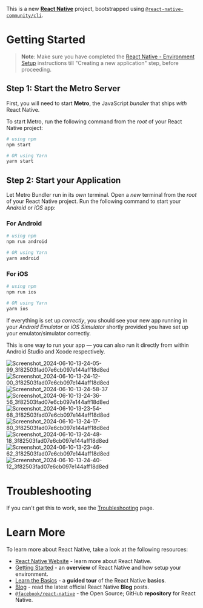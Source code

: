 This is a new [**React Native**](https://reactnative.dev) project, bootstrapped using [`@react-native-community/cli`](https://github.com/react-native-community/cli).

# Getting Started

>**Note**: Make sure you have completed the [React Native - Environment Setup](https://reactnative.dev/docs/environment-setup) instructions till "Creating a new application" step, before proceeding.

## Step 1: Start the Metro Server

First, you will need to start **Metro**, the JavaScript _bundler_ that ships _with_ React Native.

To start Metro, run the following command from the _root_ of your React Native project:

```bash
# using npm
npm start

# OR using Yarn
yarn start
```

## Step 2: Start your Application

Let Metro Bundler run in its _own_ terminal. Open a _new_ terminal from the _root_ of your React Native project. Run the following command to start your _Android_ or _iOS_ app:

### For Android

```bash
# using npm
npm run android

# OR using Yarn
yarn android
```

### For iOS

```bash
# using npm
npm run ios

# OR using Yarn
yarn ios
```

If everything is set up _correctly_, you should see your new app running in your _Android Emulator_ or _iOS Simulator_ shortly provided you have set up your emulator/simulator correctly.

This is one way to run your app — you can also run it directly from within Android Studio and Xcode respectively.


![Screenshot_2024-06-10-13-24-05-99_3f82503fad07e6cb097e144aff18d8ed](https://github.com/SiddheshGovindBhadale/FocusZPlus/assets/82762994/554b865b-c36c-4940-a124-9596a16f6abe)
![Screenshot_2024-06-10-13-24-12-00_3f82503fad07e6cb097e144aff18d8ed](https://github.com/SiddheshGovindBhadale/FocusZPlus/assets/82762994/9cf9e0eb-f46f-4850-b3d0-333295cd622f)
![Screenshot_2024-06-10-13-24-58-37](https://github.com/SiddheshGovindBhadale/FocusZPlus/assets/82762994/f9d67157-67e7-4d86-8dca-4e1f086e42ad)
![Screenshot_2024-06-10-13-24-36-56_3f82503fad07e6cb097e144aff18d8ed](https://github.com/SiddheshGovindBhadale/FocusZPlus/assets/82762994/def9988e-ccbe-4c2b-b0bb-5892117fba0b)
![Screenshot_2024-06-10-13-23-54-68_3f82503fad07e6cb097e144aff18d8ed](https://github.com/SiddheshGovindBhadale/FocusZPlus/assets/82762994/27373d76-7e19-4bd2-9beb-8b821fdb8dc2)
![Screenshot_2024-06-10-13-24-17-80_3f82503fad07e6cb097e144aff18d8ed](https://github.com/SiddheshGovindBhadale/FocusZPlus/assets/82762994/ef6ad669-8288-4e3f-9d95-ba4e8f8106f8)
![Screenshot_2024-06-10-13-24-48-18_3f82503fad07e6cb097e144aff18d8ed](https://github.com/SiddheshGovindBhadale/FocusZPlus/assets/82762994/32d15428-b6f5-4a4c-976b-342926635002)
![Screenshot_2024-06-10-13-23-46-62_3f82503fad07e6cb097e144aff18d8ed](https://github.com/SiddheshGovindBhadale/FocusZPlus/assets/82762994/e3a1c840-e03a-4acf-8453-06400d7680f5)
![Screenshot_2024-06-10-13-24-40-12_3f82503fad07e6cb097e144aff18d8ed](https://github.com/SiddheshGovindBhadale/FocusZPlus/assets/82762994/a631c613-6fcb-4ac4-98b1-ca0ff8412fcf)



# Troubleshooting

If you can't get this to work, see the [Troubleshooting](https://reactnative.dev/docs/troubleshooting) page.

# Learn More

To learn more about React Native, take a look at the following resources:

- [React Native Website](https://reactnative.dev) - learn more about React Native.
- [Getting Started](https://reactnative.dev/docs/environment-setup) - an **overview** of React Native and how setup your environment.
- [Learn the Basics](https://reactnative.dev/docs/getting-started) - a **guided tour** of the React Native **basics**.
- [Blog](https://reactnative.dev/blog) - read the latest official React Native **Blog** posts.
- [`@facebook/react-native`](https://github.com/facebook/react-native) - the Open Source; GitHub **repository** for React Native.
